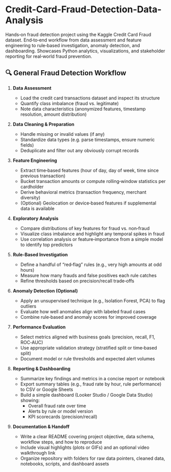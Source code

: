 # Credit-Card-Fraud-Detection-Data-Analysis
Hands‑on fraud detection project using the Kaggle Credit Card Fraud dataset. End‑to‑end workflow from data assessment and feature engineering to rule‑based investigation, anomaly detection, and dashboarding. Showcases Python analytics, visualizations, and stakeholder reporting for real‑world fraud prevention.

## 🔍 General Fraud Detection Workflow  

1. **Data Assessment**  
   - Load the credit card transactions dataset and inspect its structure  
   - Quantify class imbalance (fraud vs. legitimate)  
   - Note data characteristics (anonymized features, timestamp resolution, amount distribution)  

2. **Data Cleaning & Preparation**  
   - Handle missing or invalid values (if any)  
   - Standardize data types (e.g. parse timestamps, ensure numeric fields)  
   - Deduplicate and filter out any obviously corrupt records  

3. **Feature Engineering**  
   - Extract time‑based features (hour of day, day of week, time since previous transaction)  
   - Bucket transaction amounts or compute rolling‑window statistics per cardholder  
   - Derive behavioral metrics (transaction frequency, merchant diversity)  
   - (Optional) Geolocation or device‐based features if supplemental data is available  

4. **Exploratory Analysis**  
   - Compare distributions of key features for fraud vs. non‑fraud  
   - Visualize class imbalance and highlight any temporal spikes in fraud  
   - Use correlation analysis or feature‐importance from a simple model to identify top predictors  

5. **Rule‑Based Investigation**  
   - Define a handful of “red‑flag” rules (e.g., very high amounts at odd hours)  
   - Measure how many frauds and false positives each rule catches  
   - Refine thresholds based on precision/recall trade‑offs  

6. **Anomaly Detection (Optional)**  
   - Apply an unsupervised technique (e.g., Isolation Forest, PCA) to flag outliers  
   - Evaluate how well anomalies align with labeled fraud cases  
   - Combine rule‑based and anomaly scores for improved coverage  

7. **Performance Evaluation**  
   - Select metrics aligned with business goals (precision, recall, F1, ROC‑AUC)  
   - Use appropriate validation strategy (stratified split or time‑based split)  
   - Document model or rule thresholds and expected alert volumes  

8. **Reporting & Dashboarding**  
   - Summarize key findings and metrics in a concise report or notebook  
   - Export summary tables (e.g., fraud rate by hour, rule performance) to CSV or Google Sheets  
   - Build a simple dashboard (Looker Studio / Google Data Studio) showing:
     - Overall fraud rate over time  
     - Alerts by rule or model version  
     - KPI scorecards (precision/recall)  

9. **Documentation & Handoff**  
   - Write a clear README covering project objective, data schema, workflow steps, and how to reproduce  
   - Include visual highlights (plots or GIFs) and an optional video walkthrough link  
   - Organize repository with folders for raw data pointers, cleaned data, notebooks, scripts, and dashboard assets  
